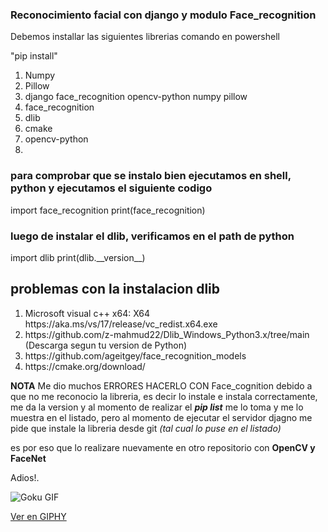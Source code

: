 <h3>Reconocimiento facial con django y modulo Face_recognition</h3>	


Debemos installar las siguientes librerias
comando en powershell

"pip install" 

<ol>
  <li>Numpy</li>
  <li>Pillow</li>
  <li>django face_recognition opencv-python numpy pillow</li>
  <li>face_recognition</li>
  <li>dlib</li>
  <li>cmake</li>
  <li>opencv-python</li>
  <li></li>
</ol>

<h3> para comprobar que se instalo bien ejecutamos en shell, python y ejecutamos el siguiente codigo </h3>

import face_recognition
print(face_recognition)

<h3> luego de instalar el dlib, verificamos en el path de python </h3>
import dlib
print(dlib.__version__)

<br>

<h2> problemas con la instalacion dlib </h2>

<ol>
    <li>Microsoft visual c++ x64: X64	https://aka.ms/vs/17/release/vc_redist.x64.exe </li>
    <li>https://github.com/z-mahmud22/Dlib_Windows_Python3.x/tree/main   (Descarga segun tu version de Python) </li>
    <li>https://github.com/ageitgey/face_recognition_models</li>
    <li>https://cmake.org/download/</li>
</ol>




**NOTA** Me dio muchos ERRORES HACERLO CON Face_cognition debido a que no me reconocio la libreria, es decir lo instale e instala correctamente, me da la version y al momento de realizar el ***pip list*** me lo toma y me lo muestra en el listado, 
pero al momento de ejecutar el servidor djagno me pide que instale la libreria desde git *(tal cual lo puse en el listado)* 

es por eso que lo realizare nuevamente en otro repositorio con **OpenCV y FaceNet**

Adios!.

![Goku GIF](https://media.giphy.com/media/1J2FKJ31JKn4I/giphy.gif)

[Ver en GIPHY](https://giphy.com/gifs/goku-1J2FKJ31JKn4I)
